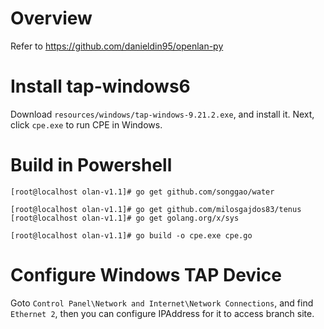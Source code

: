 # Overview 

Refer to https://github.com/danieldin95/openlan-py 

# Install tap-windows6

Download `resources/windows/tap-windows-9.21.2.exe`, and install it. Next, click `cpe.exe` to run CPE in Windows. 

# Build in Powershell

    [root@localhost olan-v1.1]# go get github.com/songgao/water

    [root@localhost olan-v1.1]# go get github.com/milosgajdos83/tenus
    [root@localhost olan-v1.1]# go get golang.org/x/sys

    [root@localhost olan-v1.1]# go build -o cpe.exe cpe.go


# Configure Windows TAP Device

Goto `Control Panel\Network and Internet\Network Connections`, and find `Ethernet 2`, then you can configure IPAddress for it to access branch site. 


